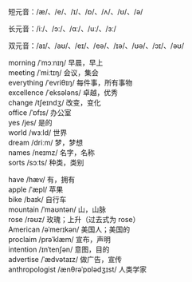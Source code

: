 短元音：/æ/、/e/、/ɪ/、/ɒ/、/ʌ/、/ʊ/、/ə/

长元音：/iː/、/ɔː/、/ɑː/、/uː/、/ɜː/

双元音：/aɪ/、/aʊ/、/eɪ/、/eə/、/ɪə/、/ʊə/、/ɔɪ/、/əʊ/

morning /ˈmɔːnɪŋ/ 早晨，早上  
meeting /ˈmiːtɪŋ/ 会议，集会  
everything /ˈevriθɪŋ/ 每件事，所有事物  
excellence /ˈeksələns/ 卓越，优秀  
change /tʃeɪndʒ/ 改变，变化  
office /ˈɒfɪs/ 办公室  
yes /jes/ 是的  
world /wɜːld/ 世界  
dream /driːm/ 梦，梦想  
names /neɪmz/ 名字，名称  
sorts /sɔːts/ 种类，类别

have /hæv/ 有，拥有  
apple /ˈæpl/ 苹果  
bike /baɪk/ 自行车  
mountain /ˈmaʊntən/ 山，山脉  
rose /rəʊz/ 玫瑰；上升（过去式为 rose）  
American /əˈmerɪkən/ 美国人；美国的  
proclaim /prəˈklæm/ 宣布，声明  
intention /ɪnˈtenʃən/ 意图，目的  
advertise /ˈædvətaɪz/ 做广告，宣传  
anthropologist /ænθrəˈpɒlədʒɪst/ 人类学家
